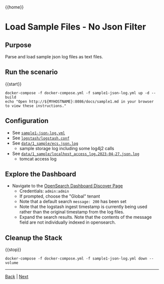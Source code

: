 {{home}}
# Load Sample Files - No Json Filter

## Purpose
Parse and load sample json log files as text files.

## Run the scenario
 
{{start}}

```
docker-compose -f docker-compose.yml -f sample1-json-log.yml up -d --build
echo "Open http://${MYHOSTNAME}:8086/docs/sample1.md in your browser to view these instructions."

```

## Configuration
- See [`sample1-json-log.yml`](../sample1-json-log.yml)
- See [`logstash/logstash.conf`](../logstash/logstash.conf)
- See [`data/1_sample/ecs.json.log`](../data/1_sample/ecs.json.log)
  - sample storage log including some log4j2 calls
- See [`data/1_sample/localhost_access_log.2023-04-27.json.log`](../data/1_sample/localhost_access_log.2023-04-27.json.log)
  - tomcat access log

## Explore the Dashboard


- Navigate to the [OpenSearch Dashboard Discover Page](http://{{MYHOSTNAME}}:8094/app/discover?security_tenant=global#/?_g=(filters:!(),refreshInterval:(pause:!t,value:0),time:(from:now-15m,to:now))&_a=(columns:!(message),filters:!(),index:'ecs-*',interval:auto,query:(language:kuery,query:'message:%20200'),sort:!()))
  - Credentials: `admin:admin`
  - If prompted, choose the "Global" tenant
  - Note that a default search `message: 200` has been set
  - Note that the logstash ingest timestamp is currently being used rather than the original timestamp from the log files.
  - Expand the search results.  Note that the contents of the message field are not individually indexed in opensearch.

## Cleanup the Stack

{{stop}}

```
docker-compose -f docker-compose.yml -f sample1-json-log.yml down --volume
```

---
[Back](kibana.md) | [Next](sample1_with_json.md)